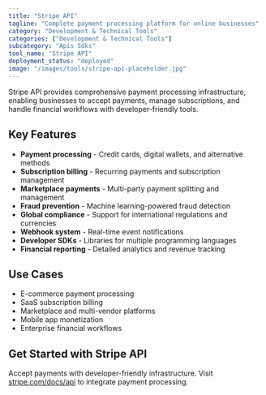 ```yaml
---
title: "Stripe API"
tagline: "Complete payment processing platform for online businesses"
category: "Development & Technical Tools"
categories: ["Development & Technical Tools"]
subcategory: "Apis Sdks"
tool_name: "Stripe API"
deployment_status: "deployed"
image: "/images/tools/stripe-api-placeholder.jpg"
---
```

Stripe API provides comprehensive payment processing infrastructure, enabling businesses to accept payments, manage subscriptions, and handle financial workflows with developer-friendly tools.

## Key Features

- **Payment processing** - Credit cards, digital wallets, and alternative methods
- **Subscription billing** - Recurring payments and subscription management
- **Marketplace payments** - Multi-party payment splitting and management
- **Fraud prevention** - Machine learning-powered fraud detection
- **Global compliance** - Support for international regulations and currencies
- **Webhook system** - Real-time event notifications
- **Developer SDKs** - Libraries for multiple programming languages
- **Financial reporting** - Detailed analytics and revenue tracking

## Use Cases

- E-commerce payment processing
- SaaS subscription billing
- Marketplace and multi-vendor platforms
- Mobile app monetization
- Enterprise financial workflows

## Get Started with Stripe API

Accept payments with developer-friendly infrastructure. Visit [stripe.com/docs/api](https://stripe.com/docs/api) to integrate payment processing.